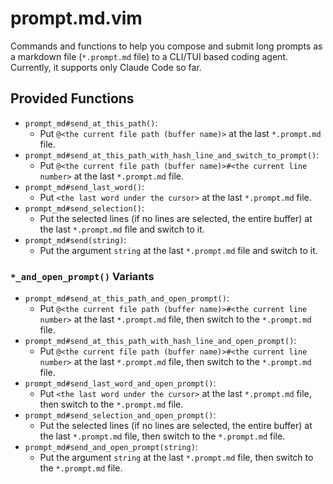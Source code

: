 # prompt.md.vim

Commands and functions to help you compose and submit long prompts as a markdown file (`*.prompt.md` file) to a CLI/TUI based coding agent. Currently, it supports only Claude Code so far.

## Provided Functions

- `prompt_md#send_at_this_path()`:
    - Put `@<the current file path (buffer name)>` at the last `*.prompt.md` file.
- `prompt_md#send_at_this_path_with_hash_line_and_switch_to_prompt()`:
    - Put `@<the current file path (buffer name)>#<the current line number>` at the last `*.prompt.md` file.
- `prompt_md#send_last_word()`:
    - Put `<the last word under the cursor>` at the last `*.prompt.md` file.
- `prompt_md#send_selection()`:
    - Put the selected lines (if no lines are selected, the entire buffer) at the last `*.prompt.md` file and switch to it.
- `prompt_md#send(string)`:
    - Put the argument `string` at the last `*.prompt.md` file and switch to it.

### `*_and_open_prompt()` Variants

- `prompt_md#send_at_this_path_and_open_prompt()`:
    - Put `@<the current file path (buffer name)>#<the current line number>` at the last `*.prompt.md` file, then switch to the `*.prompt.md` file.
- `prompt_md#send_at_this_path_with_hash_line_and_open_prompt()`:
    - Put `@<the current file path (buffer name)>#<the current line number>` at the last `*.prompt.md` file, then switch to the `*.prompt.md` file.
- `prompt_md#send_last_word_and_open_prompt()`:
    - Put `<the last word under the cursor>` at the last `*.prompt.md` file, then switch to the `*.prompt.md` file.
- `prompt_md#send_selection_and_open_prompt()`:
    - Put the selected lines (if no lines are selected, the entire buffer) at the last `*.prompt.md` file, then switch to the `*.prompt.md` file.
- `prompt_md#send_and_open_prompt(string)`:
    - Put the argument `string` at the last `*.prompt.md` file, then switch to the `*.prompt.md` file.
